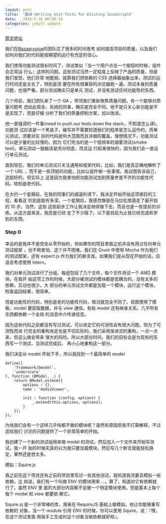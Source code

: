 ```yaml
---
layout: post
title:  "翻译《Writing Unit Tests for Existing JavaScript》"
date:   2016-5-16 00:00:10
categories: jekyll update
---
```


[原文地址](https://rmurphey.com/blog/2014/07/13/unit-tests)

我们在[Bazaarvoice](http://www.bazaarvoice.com/careers/)的团队花了很多的时间思考
如何提高项目的质量，以及我们如何对我们的代码能按期望的运行有充足的信心。

我们使用功能测试很长时间了，测试类似『当一个用户点击一个按钮的时候，组件会正常运
行么』这样的问题。这些测试当然一定程度上反映了产品的质量，但是我们发现，他们异常
地脆弱。就算我们把依赖的 CSS 选择器抽象出来，测试的运行时间还是太长了，特别是须
要在所有想兼容的浏览器跑一遍。测试本身的质量问题，也很严重。部分测试确实只是单元
测试，并没有测试任何功能性的东西。

几个月前，我们团队来了一个 QA ，带领我们重新聚焦质量问题。有一个能够对质量问题考
虑如此周全、系统的同事，确实是完全不同。他不是只关心新功能是不是实现了，而是仔细
分析了我们的质量控制方案，加以改进。

他一直强调的一件事(need to push our tests down the stack，不知道怎么译)。功能测
试应该是一个黑盒子，编写并不需要知道我们的程序是怎么运作的。而单元测试，须要对实
际的代码提供大范围而且详细的覆盖。理想情况下，功能测试可以是少量的比较慢的，因为
它们充当的是一个低频率的烟雾测试(smoke test)，单元测试一股脑该是充分彻底，而且运
行起来很快的，因为我们会一直运行单元测试。

直到现在，我们的单元测试只关注通用和框架代码，比如，我们是否正确地解析了一个 URL
，而不是一些顶层的功能，比如让组件做一些事情。我试图告诉自己，这挺好的，但实际上
这是因为我害怕把功能测试加到质量参差不齐的功能性代码，特别是老代码。

在大约一个星期前，在我的同事们的威逼利诱下，我决定开始开始这项艰巨的工程，看看这
坑到底能有多深。一个星期后，我感觉像是在马拉松里面走了最开始的 10 步。当然，这些
这些起步工作让我决定继续做下去，而且也是一些提前的训练。从这方面来说，我还是已经
走了不少路了。以下是目前为止我已经完成和学到的东西。

### Step 0

幸运的是我并不是完全从零开始的，但如果你的项目里面之前并没有用过任何单元测试框架
，也不用害怕，这个并不困难。我们在 Grunt 中使用 Mocha 作为我们的测试框架，还有
expect.js 作为我们的断言库。如果我们是从现在开始的话，应该会考虑使用 Intern。

我们对单元测试进行了分组。每组包括了几个文件，每个文件测试一个 AMD 模块。在我开
始这项工作的时候，大部分被测试的模块都是低耦合的，没有太多的依赖，互动也很少。大
部分的单元测试文件都是加载一个模块，运行这个模块，检查返回结果，很简单。

但是功能性的代码，特别是老的功能性代码，情况就完全不同了。视图使用了模板，model
要获取数据，并与 view 通信。有些 model 还有继承关系。几乎所有东西都依赖一个全局
的消息中介传递信息。

因为这些代码之前都没有写过测试，可以肯定它的可测性会有很大问题。但为了可测性而进
行完全的重构肯定也是不切实际的。我们采用渐进式的重构，一点一点来，但这么做会带来
很大的风险。所以大部分时间，我们的目标会是为现有的东西写一个测试，当测试完成后，
再小心地重构这一部分。

我们决定从 model 开始下手，所以我找到一个最简单的 model

    define([
        'framework/bmodel',
        'underscore'
    ], function (BModel, _) {
        return BModel.extend({
            options : {},
            name : 'mediaViewer',

            init : function (config, options) {
                _.extend(this.options, options);
            }
        });
    });

为啥我们会有一个这样几乎啥都不做的模块呢？虽然有原因但我不打算解释，不过这给我们
讨论的问题提供了一个非常简单的开始。

我创建了一个新的测试组用来做 model 的测试，然后加入一个文件来开始写测试。我一开
始的时候天真的以为我只要加载模块，然后写几个断言就能轻松搞定，果然还是想太多。

模拟：Squire.js

我之前在这个项目还有之前的项目里写过一些其他测试，我知道我须要去模拟一些依赖。比
如说，我们有一个叫做 ENV 的模块用来 ...，算了，知道对它有依赖就行了。虽然 ENV 里
面的大部分内容都不会被一个特定模块使用，但是基本上每个每个 model 和 view 都要依
赖它。

Squire.sj 是一个非常棒的库，用来在 RequireJS 基础上做模拟。他让你能够重写依赖的
对象。当一个 module 引用 ENV 的时候，你可以使用 Squire，说：『嘿，在这个测试里面
用我手工生成的这个对象当做依赖就好啦』。

